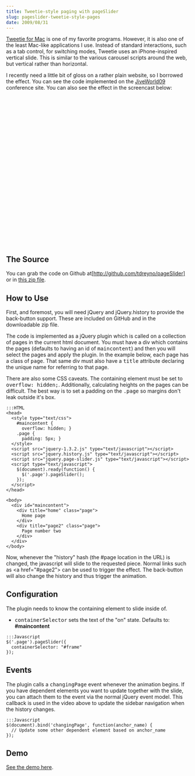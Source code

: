 ```yaml
---
title: Tweetie-style paging with pageSlider
slug: pageslider-tweetie-style-pages
date: 2009/08/31
---
```


[Tweetie for Mac]: http://www.atebits.com/tweetie-mac/
[JiveWorld09]:     http://www.jivesoftware.com/jiveworld/faqs

[Tweetie for Mac] is one of my favorite programs. However, it is also one of the least Mac-like applications I use. Instead of standard interactions, such as a tab control, for switching modes, Tweetie uses an iPhone-inspired
vertical slide. This is similar to the various carousel scripts around the web, but vertical rather than horizontal.

I recently need a little bit of gloss on a rather plain website, so I borrowed the effect. You can see the code implemented on the [JiveWorld09] conference site. You can also see the effect in the screencast below:

<div class='flash'>
  <object height='404' width='400'>
    <param name='allowfullscreen' value='true' />
    <param name='allowscriptaccess' value='always' />
    <param name='movie' value='http://vimeo.com/moogaloop.swf?clip_id=6371313&amp;server=vimeo.com&amp;show_title=1&amp;show_byline=1&amp;show_portrait=0&amp;color=00ADEF&amp;fullscreen=1' />
    <embed allowfullscreen='true' allowscriptaccess='always' height='404' src='http://vimeo.com/moogaloop.swf?clip_id=6371313&amp;server=vimeo.com&amp;show_title=1&amp;show_byline=1&amp;show_portrait=0&amp;color=00ADEF&amp;fullscreen=1' type='application/x-shockwave-flash' width='400'></embed>
  </object>
</div>

[http://github.com/tdreyno/pageSlider]: http://github.com/tdreyno/pageSlider
[code-zip]: http://cloud.github.com/downloads/tdreyno/pageSlider/pageSlider.zip
[See the demo here]: /pageSlider/demo.html

The Source
----------

You can grab the code on Github at[http://github.com/tdreyno/pageSlider]
or in [this zip file][code-zip].

How to Use
----------

First, and foremost, you will need jQuery and jQuery.history to provide the back-button support. These are included on GitHub and in the downloadable zip file.

The code is implemented as a jQuery plugin which is called on a collection of pages in the current html document. You must have a div which contains the pages (defaults to having an id of <tt>maincontent</tt>) and then you will select the pages and apply the plugin. In the example below, each page has a class of <tt>page</tt>. That same div must also have a <tt>title</tt> attribute declaring the unique name for referring to that page.

There are also some CSS caveats. The containing element must be set to <tt>overflow: hidden;</tt>. Additionally, calculating heights on the pages can be difficult. The best way is to set a padding on the <tt>.page</tt> so margins don't leak outside it's box.

    :::HTML
    <head>
      <style type="text/css">
        #maincontent {
          overflow: hidden; }
        .page {
          padding: 5px; }
      </style>
      <script src="jquery-1.3.2.js" type="text/javascript"></script>
      <script src="jquery.history.js" type="text/javascript"></script>
      <script src="jquery.page-slider.js" type="text/javascript"></script>
      <script type="text/javascript">
        $(document).ready(function() {
          $('.page').pageSlider();
        });
      </script>
    </head>
  
    <body>
      <div id="maincontent">
        <div title="home" class="page">
          Home page
        </div>
        <div title="page2" class="page">
          Page number two
        </div>
      </div>
    </body>

Now, whenever the "history" hash (the #page location in the URL) is changed, the javascript will slide to the requested piece. Normal links such as &lt;a href="#page2"&gt; can be used to trigger the effect. The back-button will also change the history and thus trigger the animation.

Configuration
-------------

The plugin needs to know the containing element to slide inside of.

<ul><li><tt>containerSelector</tt> sets the text of the "on" state. Defaults to: <strong>#maincontent</strong></li></ul>

    :::Javascript
    $('.page').pageSlider({
      containerSelector: "#frame"
    });

Events
------

The plugin calls a <tt>changingPage</tt> event whenever the animation begins. If you have dependent elements you want to update together with the slide, you can attach them to the event via the normal jQuery event model. This callback is used in the video above to update the sidebar navigation when the history changes.

    :::Javascript
    $(document).bind('changingPage', function(anchor_name) {
      // Update some other dependent element based on anchor_name
    });

Demo
----

[See the demo here].